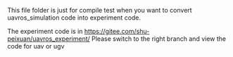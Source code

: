 This file folder is just for compile test when you want to convert uavros_simulation code into experiment code. 

The experiment code is in https://gitee.com/shu-peixuan/uavros_experiment/ Please switch to the right branch and view the code for uav or ugv

